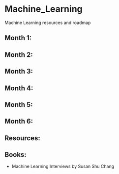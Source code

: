 # Machine_Learning
Machine Learning resources and roadmap

## Month 1:

## Month 2:

## Month 3: 

## Month 4:

## Month 5:

## Month 6:

## Resources:

## Books:
- Machine Learning Interviews by Susan Shu Chang
